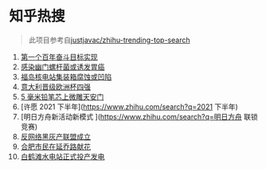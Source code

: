 # 知乎热搜

> 此项目参考自[justjavac/zhihu-trending-top-search](https://github.com/justjavac/zhihu-trending-top-search/blob/main/utils.ts)

<!-- BEGIN -->
  <!-- 最后更新时间:Sat Jul 03 2021 07:09:02 GMT+0000 (Coordinated Universal Time) -->
  1. [第一个百年奋斗目标实现](https://www.zhihu.com/search?q=百年奋斗目标)
1. [感染幽门螺杆菌或诱发胃癌](https://www.zhihu.com/search?q=幽门螺杆菌)
1. [福岛核电站集装箱腐蚀或凹陷](https://www.zhihu.com/search?q=福岛核电站)
1. [意大利晋级欧洲杯四强](https://www.zhihu.com/search?q=意大利队)
1. [5 毫米铅笔芯上微雕天安门](https://www.zhihu.com/search?q=微雕天安门)
1. [许愿 2021 下半年](https://www.zhihu.com/search?q=2021 下半年)
1. [明日方舟新活动新模式 ](https://www.zhihu.com/search?q=明日方舟 联锁竞赛)
1. [反网络黑灰产联盟成立 ](https://www.zhihu.com/search?q=TapTap)
1. [合肥市民在延乔路献花](https://www.zhihu.com/search?q=合肥延乔路)
1. [白鹤滩水电站正式投产发电](https://www.zhihu.com/search?q=白鹤滩水电站)
  <!-- END -->